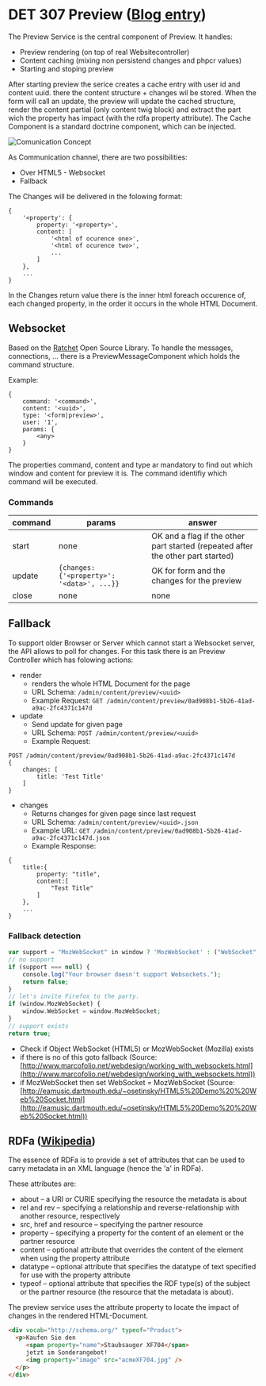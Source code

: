 # DET 307 Preview ([Blog entry](http://www.sulu.io/post/74382940328/live-preview))


The Preview Service is the central component of Preview. It handles:

* Preview rendering (on top of real Websitecontroller)
* Content caching (mixing non persistend changes and phpcr values)
* Starting and stoping preview

After starting preview the serice creates a cache entry with user id and content uuid. there the content structure + changes wil be stored. When the form will call an update, the preview will update the cached structure, render the content partial (only content twig block) and extract the part wich the property has impact (with the rdfa property attribute). The Cache Component is a standard doctrine component, which can be injected.


![Comunication Concept](https://raw.github.com/sulu-cmf/docs/master/detail-specification/images/Live-Preview.png)

As Communication channel, there are two possibilities:

* Over HTML5 - Websocket
* Fallback

The Changes will be delivered in the folowing format:

```
{
	'<property': {
		property: '<property>',
		content: [
			'<html of ocurence one>',
			'<html of ocurence two>',
			...
		]
	},
	...
}
```
In the Changes return value there is the inner html foreach occurence of, each changed property, in the order it occurs in the whole HTML Document.

## Websocket

Based on the [Ratchet](http://socketo.me/) Open Source Library. To handle the messages, connections, ... there is a PreviewMessageComponent which holds the command structure. 

Example:

```
{
	command: '<command>',
	content: '<uuid>',
	type: '<form|preview>',
	user: '1',
	params: {
		<any>
	}
}
```

The properties command, content and type ar mandatory to find out which window and content for preview it is. The command identifiy which command will be executed.

### Commands

| command | params                                     | answer |
| ------- | ------------------------------------------ | ------ |
| start   | none                                       | OK and a flag if the other part started (repeated after the other part started) |
| update  | `{changes: {'<property>': '<data>', ...}}` | OK for form and the changes for the preview |
| close   | none                                       | none |

## Fallback

To support older Browser or Server which cannot start a Websocket server, the API allows to poll for changes. For this task there is an Preview Controller which has folowing actions:

* render
	* renders the whole HTML Document for the page
	* URL Schema: `/admin/content/preview/<uuid>`
	* Example Request: `GET /admin/content/preview/0ad908b1-5b26-41ad-a9ac-2fc4371c147d`
* update
	* Send update for given page
	* URL Schema: `POST /admin/content/preview/<uuid>`
	* Example Request: 
	
```
POST /admin/content/preview/0ad908b1-5b26-41ad-a9ac-2fc4371c147d
{
	changes: [
		title: 'Test Title'
	]
}
```
* changes
	* Returns changes for given page since last request
	* URL Schema: `/admin/content/preview/<uuid>.json`
	* Example URL: `GET /admin/content/preview/0ad908b1-5b26-41ad-a9ac-2fc4371c147d.json`
	* Example Response:
	
```
{
	title:{
		property: "title",
		content:[
			"Test Title"
		]
	},
	...
}
```

### Fallback detection

```php
var support = "MozWebSocket" in window ? 'MozWebSocket' : ("WebSocket" in window ? 'WebSocket' : null);
// no support
if (support === null) {
	console.log("Your browser doesn't support Websockets.");
	return false;
}
// let's invite Firefox to the party.
if (window.MozWebSocket) {
	window.WebSocket = window.MozWebSocket;
}
// support exists
return true;
```

* Check if Object WebSocket (HTML5) or MozWebSocket (Mozilla) exists
* if there is no of this goto fallback (Source: [http://www.marcofolio.net/webdesign/working_with_websockets.html](http://www.marcofolio.net/webdesign/working_with_websockets.html))
* if MozWebSocket then set WebSocket = MozWebSocket (Source: [http://eamusic.dartmouth.edu/~osetinsky/HTML5%20Demo%20%20Web%20Socket.html](http://eamusic.dartmouth.edu/~osetinsky/HTML5%20Demo%20%20Web%20Socket.html))



## RDFa ([Wikipedia](http://en.wikipedia.org/wiki/RDFa))

The essence of RDFa is to provide a set of attributes that can be used to carry metadata in an XML language (hence the 'a' in RDFa).

These attributes are:

* about – a URI or CURIE specifying the resource the metadata is about
* rel and rev – specifying a relationship and reverse-relationship with another resource, respectively
* src, href and resource – specifying the partner resource
* property – specifying a property for the content of an element or the partner resource
* content – optional attribute that overrides the content of the element when using the property attribute
* datatype – optional attribute that specifies the datatype of text specified for use with the property attribute
* typeof – optional attribute that specifies the RDF type(s) of the subject or the partner resource (the resource that the metadata is about).

The preview service uses the attribute property to locate the impact of changes in the rendered HTML-Document.


```html
<div vocab="http://schema.org/" typeof="Product">
  <p>Kaufen Sie den 
     <span property="name">Staubsauger XF704</span> 
     jetzt im Sonderangebot! 
     <img property="image" src="acmeXF704.jpg" />
  </p>
</div>
```
